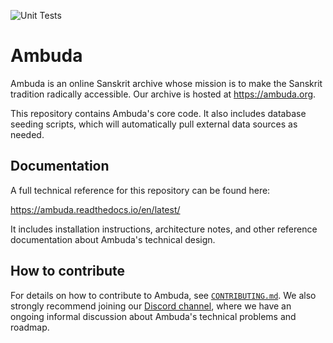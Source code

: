 ![Unit Tests](https://github.com/ambuda-project/ambuda/actions/workflows/basic-tests.yml/badge.svg)

Ambuda
======

Ambuda is an online Sanskrit archive whose mission is to make the Sanskrit
tradition radically accessible. Our archive is hosted at https://ambuda.org.

This repository contains Ambuda's core code. It also includes database seeding
scripts, which will automatically pull external data sources as needed.

 
Documentation
-------------

A full technical reference for this repository can be found here:

https://ambuda.readthedocs.io/en/latest/

It includes installation instructions, architecture notes, and other reference
documentation about Ambuda's technical design.


How to contribute
-----------------

For details on how to contribute to Ambuda, see [`CONTRIBUTING.md`][CONTRIBUTING.md]. We also
strongly recommend joining our [Discord channel][discord], where we have an
ongoing informal discussion about Ambuda's technical problems and roadmap.

[discord]: https://discord.gg/7rGdTyWY7Z
[CONTRIBUTING.md]: /CONTRIBUTING.md
